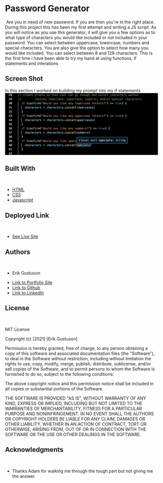 # Password Generator
​
Are you in need of new password.  If you are then you're in the right place. During this project this has been my first attempt and writing a JS script. As you will notice as you use this generator, it will give you a few options as to what type of characters you would like included or not included in your password. You can select between uppercase, lowercase, numbers and special characters. You are also give the option to select how many you would like included. You can select between 8 and 128 characters. This is the first time i have been able to try my hand at using functions, if statements and interations
​
## Screen Shot

In this section I worked on building my prompt into my if statements
![screen shot of code(if statements)](if-confirm.png)

## Built With
​
* [HTML](https://developer.mozilla.org/en-US/docs/Web/HTML)
* [CSS](https://developer.mozilla.org/en-US/docs/Web/CSS)
* [Javascript](https://developer.mozilla.org/en-US/docs/Web/javascript)
​
## Deployed Link
​
* [See Live Site](https://erikgustuson.github.io/password-generator-/)
​
​
## Authors
​
* Erik Gustuson 
​
- [Link to Portfolio Site](https://erikgustuson.github.io/basic-portfolio/)
- [Link to Github](https://github.com/ErikGustuson)
- [Link to LinkedIn](https://www.linkedin.com/in/erik-gustuson/)
​
## License
​

MIT License

Copyright (c) [2021] [Erik Gustuson]

Permission is hereby granted, free of charge, to any person obtaining a copy of this software and associated documentation files (the "Software"), to deal in the Software without restriction, including without limitation the rights to use, copy, modify, merge, publish, distribute, sublicense, and/or sell copies of the Software, and to permit persons to whom the Software is furnished to do so, subject to the following conditions:

The above copyright notice and this permission notice shall be included in all copies or substantial portions of the Software.

THE SOFTWARE IS PROVIDED "AS IS", WITHOUT WARRANTY OF ANY KIND, EXPRESS OR IMPLIED, INCLUDING BUT NOT LIMITED TO THE WARRANTIES OF MERCHANTABILITY, FITNESS FOR A PARTICULAR PURPOSE AND NONINFRINGEMENT. IN NO EVENT SHALL THE AUTHORS OR COPYRIGHT HOLDERS BE LIABLE FOR ANY CLAIM, DAMAGES OR OTHER LIABILITY, WHETHER IN AN ACTION OF CONTRACT, TORT OR OTHERWISE, ARISING FROM, OUT OF OR IN CONNECTION WITH THE SOFTWARE OR THE USE OR OTHER DEALINGS IN THE SOFTWARE. 
​
## Acknowledgments
​
* Thanks Adam for walking me through the tough part but not giving me the answer.